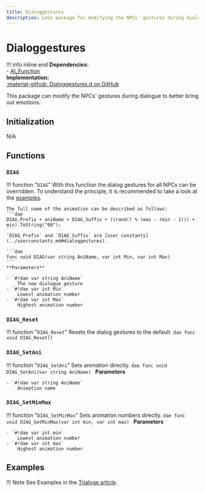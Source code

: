 ```yaml
---
title: Dialoggestures
description: LeGo package for modifying the NPCs' gestures during dialogue
---
```

# Dialoggestures

!!! info inline end
    **Dependencies:**<br/>
    - [AI_Function](../tools/ai_function.md)<br/>
    **Implementation:**<br/>
    [:material-github: Dialoggestures.d on GitHub](https://github.com/Lehona/LeGo/blob/dev/Dialoggestures.d)

This package can modify the NPCs' gestures during dialogue to better bring out emotions.

## Initialization
N/A

## Functions

### `DIAG`
!!! function "`DIAG`"
    With this function the dialog gestures for all NPCs can be overridden. To understand the principle, it is recommended to take a look at the [examples](#examples). 

    The full name of the animation can be described as follows:
    ```dae
    DIAG_Prefix + aniName + DIAG_Suffix + ((rand() % (max - (min - 1))) + min).ToString("00");
    ```
    `DIAG_Prefix` and `DIAG_Suffix` are [user constants](../userconstants.md#dialoggestures).

    ```dae
    func void DIAG(var string AniName, var int Min, var int Max)
    ```
    **Parameters**

    - `#!dae var string AniName`  
        The new dialogue gesture
    - `#!dae var int Min`  
        Lowest animation number
    - `#!dae var int Max`  
        Highest animation number

### `DIAG_Reset`
!!! function "`DIAG_Reset`"
    Resets the dialog gestures to the default.
    ```dae
    func void DIAG_Reset()
    ```

### `DIAG_SetAni`
!!! function "`DIAG_SetAni`"
    Sets animation directly.
    ```dae
    func void DIAG_SetAni(var string AniName)
    ```
    **Parameters**

    - `#!dae var string AniName`  
        Animation name

### `DIAG_SetMinMax`
!!! function "`DIAG_SetMinMax`"
    Sets animation numbers directly.
    ```dae
    func void DIAG_SetMinMax(var int min, var int max)
    ```
    **Parameters**

    - `#!dae var int min`  
        Lowest animation number
    - `#!dae var int max`  
        Highest animation number

## Examples
!!! Note
    See Examples in the [Trialoge article](trialoge.md#examples).

